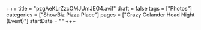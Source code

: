 +++
title = "pzgAeKLrZzcOMJUmJEG4.avif"
draft = false
tags = ["Photos"]
categories = ["ShowBiz Pizza Place"]
pages = ["Crazy Colander Head Night (Event)"]
startDate = ""
+++
